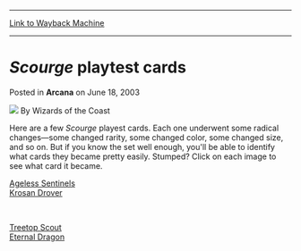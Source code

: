 
---
[Link to Wayback Machine](https://web.archive.org/web/20210606122738/https://magic.wizards.com/en/articles/archive/scourge-playtest-cards-2003-06-18)

[_metadata_:author]:- "Wizards of the Coast"
[_metadata_:description]:- "Here are a few Scourge playest cards. Each one underwent some radical changes—some changed rarity, some changed color, some changed size, and so on. But if you know the set well enough, you'll be able to identify what cards they became pretty easily. Stumped? Click on each image to see what card it became. Ageless Sentinels Krosan Drover Treetop Scout Eternal Dragon"
[_metadata_:generator]:- "Drupal 7 (http://drupal.org)"
[_metadata_:node]:- "605711"
[_metadata_:publish_date]:- "2003-06-18"
[_metadata_:source]:- "div-main-content"
[_metadata_:title]:- "Scourge playtest cards"
[_metadata_:wayback_capture_timestamp]:- "2021-06-06 12:27:38"
[_metadata_:wayback_raw_url]:- "https://web.archive.org/web/20210606122738id_/https://magic.wizards.com/en/articles/archive/scourge-playtest-cards-2003-06-18"
[_metadata_:wayback_url]:- "https://magic.wizards.com/en/articles/archive/scourge-playtest-cards-2003-06-18"
---


*Scourge* playtest cards
========================



 Posted in **Arcana**
 on June 18, 2003 






![](https://media.magic.wizards.com/styles/auth_small/public/images/person/wizards_author.jpg)
By Wizards of the Coast












Here are a few *Scourge* playest cards. Each one underwent some radical changes—some changed rarity, some changed color, some changed size, and so on. But if you know the set well enough, you'll be able to identify what cards they became pretty easily. Stumped? Click on each image to see what card it became.


[Ageless Sentinels](http://gatherer.wizards.com/Pages/Card/Details.aspx?&name=Ageless%2BSentinels)  
[Krosan Drover](http://gatherer.wizards.com/Pages/Card/Details.aspx?&name=Krosan%2BDrover)


 

[Treetop Scout](http://gatherer.wizards.com/Pages/Card/Details.aspx?&name=Treetop%2BScout)  
[Eternal Dragon](http://gatherer.wizards.com/Pages/Card/Details.aspx?&name=Eternal%2BDragon)








